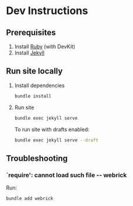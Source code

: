 # Dev Instructions

## Prerequisites

1. Install [Ruby](https://www.ruby-lang.org/en/downloads/) (with DevKit)
1. Install [Jekyll](https://jekyllrb.com/docs/installation/)

## Run site locally

1. Install dependencies

   ```bash
   bundle install
   ```

1. Run site

   ```bash
   bundle exec jekyll serve
   ```

   To run site with drafts enabled:

   ```bash
   bundle exec jekyll serve --draft
   ```

## Troubleshooting

### `require': cannot load such file -- webrick

Run:

```bash
bundle add webrick
```
